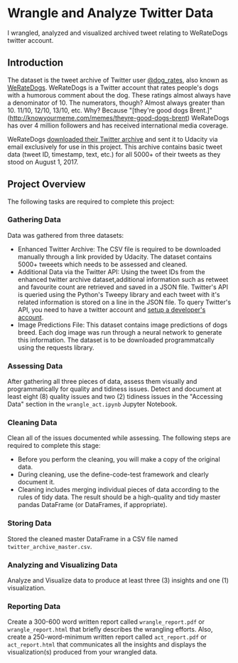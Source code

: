 # Wrangle and Analyze Twitter Data

I wrangled, analyzed and visualized archived tweet relating to WeRateDogs twitter account.

## Introduction
The dataset is the tweet archive of Twitter user [@dog_rates](https://twitter.com/dog_rates), also known as [WeRateDogs](https://en.wikipedia.org/wiki/WeRateDogs). WeRateDogs is a Twitter account that rates people's dogs with a humorous comment about the dog. These ratings almost always have a denominator of 10. The numerators, though? Almost always greater than 10. 11/10, 12/10, 13/10, etc. Why? Because "[they're good dogs Brent.]"(http://knowyourmeme.com/memes/theyre-good-dogs-brent) WeRateDogs has over 4 million followers and has received international media coverage.

WeRateDogs [downloaded their Twitter archive](https://support.twitter.com/articles/20170160) and sent it to Udacity via email exclusively for use in this project. This archive contains basic tweet data (tweet ID, timestamp, text, etc.) for all 5000+ of their tweets as they stood on August 1, 2017.

## Project Overview
The following tasks are required to complete this project:
### Gathering Data

Data was gathered from three datasets:
  - Enhanced Twitter Archive: The CSV file is required to be downloaded manually through a link provided by Udacity. The dataset contains 5000+ tweeets which needs to be assessed and cleaned.
  - Additional Data via the Twitter API: Using the tweet IDs from the enhanced twitter archive dataset,additional information such as retweet and favourite count are retrieved and saved in a JSON file. Twitter's API is queried using the Python's Tweepy library and each tweet with it's related information is stored on a line in the JSON file. To query Twitter's API, you need to have a twitter account and [setup a developer's account](https://developer.twitter.com/en/docs/basics/developer-portal/overview).
  - Image Predictions File: This dataset contains image predictions of dogs breed. Each dog image was run through a neural network to generate this information. The dataset is to be downloaded programmatcally using the requests library.

### Assessing Data
After gathering all three pieces of data, assess them visually and programmatically for quality and tidiness issues. Detect and document at least eight (8) quality issues and two (2) tidiness issues in the "Accessing Data" section in the `wrangle_act.ipynb` Jupyter Notebook.

### Cleaning Data
Clean all of the issues documented while assessing. The following steps are required to complete this stage:
  - Before you perform the cleaning, you will make a copy of the original data.
  - During cleaning, use the define-code-test framework and clearly document it.
  - Cleaning includes merging individual pieces of data according to the rules of tidy data. The result should be a high-quality and tidy master pandas DataFrame (or DataFrames, if appropriate).

### Storing Data
Stored the cleaned master DataFrame in a CSV file named `twitter_archive_master.csv`.

### Analyzing and Visualizing Data
Analyze and Visualize data to produce at least three (3) insights and one (1) visualization.

### Reporting Data
Create a 300-600 word written report called `wrangle_report.pdf` or `wrangle_report.html` that briefly describes the wrangling efforts. Also, create a 250-word-minimum written report called `act_report.pdf` or `act_report.html` that communicates all the insights and displays the visualization(s) produced from your wrangled data.

